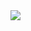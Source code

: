 <a href="https://bdcallingacademy.com/">
<img src="https://i.postimg.cc/nr0HdgzF/screencapture-bdcallingacademy-2024-02-24-11-36-09.png" />
</a>
